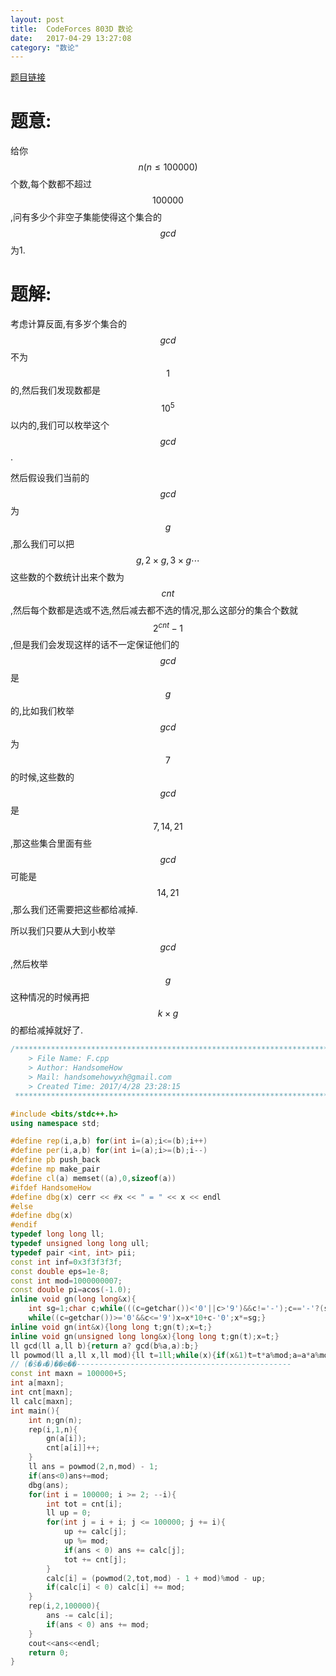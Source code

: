 ```yaml
---
layout: post
title:  CodeForces 803D 数论 
date:   2017-04-29 13:27:08
category: "数论"
---
```


<script type="text/javascript"
   src="http://cdn.mathjax.org/mathjax/latest/MathJax.js?config=TeX-AMS-MML_HTMLorMML"></script>
   
[题目链接](http://codeforces.com/problemset/problem/793/D)

# 题意:

给你$$n(n \leq 100000)$$个数,每个数都不超过$$100000$$,问有多少个非空子集能使得这个集合的$$gcd$$为1.

# 题解:

考虑计算反面,有多岁个集合的$$gcd$$不为$$1$$的,然后我们发现数都是$$10^5$$以内的,我们可以枚举这个$$gcd$$.

然后假设我们当前的$$gcd$$为$$g$$,那么我们可以把$$g,2 \times g,3 \times g \cdots$$这些数的个数统计出来个数为$$cnt$$,然后每个数都是选或不选,然后减去都不选的情况,那么这部分的集合个数就$$2^{cnt}-1$$,但是我们会发现这样的话不一定保证他们的$$gcd$$是$$g$$的,比如我们枚举$$gcd$$为$$7$$的时候,这些数的$$gcd$$是$$7,14,21$$,那这些集合里面有些$$gcd$$可能是$$14,21$$,那么我们还需要把这些都给减掉.

所以我们只要从大到小枚举$$gcd$$,然后枚举$$g$$这种情况的时候再把$$k \times g$$的都给减掉就好了.


```c++
/*************************************************************************
    > File Name: F.cpp
    > Author: HandsomeHow
    > Mail: handsomehowyxh@gmail.com 
    > Created Time: 2017/4/28 23:28:15
 ************************************************************************/

#include <bits/stdc++.h>
using namespace std;

#define rep(i,a,b) for(int i=(a);i<=(b);i++)
#define per(i,a,b) for(int i=(a);i>=(b);i--)
#define pb push_back
#define mp make_pair
#define cl(a) memset((a),0,sizeof(a))
#ifdef HandsomeHow
#define dbg(x) cerr << #x << " = " << x << endl
#else
#define dbg(x)
#endif
typedef long long ll;
typedef unsigned long long ull;
typedef pair <int, int> pii;
const int inf=0x3f3f3f3f;
const double eps=1e-8;
const int mod=1000000007;
const double pi=acos(-1.0);
inline void gn(long long&x){
    int sg=1;char c;while(((c=getchar())<'0'||c>'9')&&c!='-');c=='-'?(sg=-1,x=0):(x=c-'0');
    while((c=getchar())>='0'&&c<='9')x=x*10+c-'0';x*=sg;}
inline void gn(int&x){long long t;gn(t);x=t;}
inline void gn(unsigned long long&x){long long t;gn(t);x=t;}
ll gcd(ll a,ll b){return a? gcd(b%a,a):b;}
ll powmod(ll a,ll x,ll mod){ll t=1ll;while(x){if(x&1)t=t*a%mod;a=a*a%mod;x>>=1;}return t;}
// (�š�ء�)��e��------------------------------------------------
const int maxn = 100000+5;
int a[maxn];
int cnt[maxn];
ll calc[maxn];
int main(){
	int n;gn(n);
	rep(i,1,n){
		gn(a[i]);
		cnt[a[i]]++;
	}
	ll ans = powmod(2,n,mod) - 1;
	if(ans<0)ans+=mod;
	dbg(ans);
	for(int i = 100000; i >= 2; --i){
		int tot = cnt[i];
		ll up = 0;
		for(int j = i + i; j <= 100000; j += i){
			up += calc[j];
			up %= mod;
			if(ans < 0) ans += calc[j];
			tot += cnt[j];
		}
		calc[i] = (powmod(2,tot,mod) - 1 + mod)%mod - up;
		if(calc[i] < 0) calc[i] += mod;
	}
	rep(i,2,100000){
		ans -= calc[i];
		if(ans < 0) ans += mod;
	}
	cout<<ans<<endl;
	return 0;
}
```
